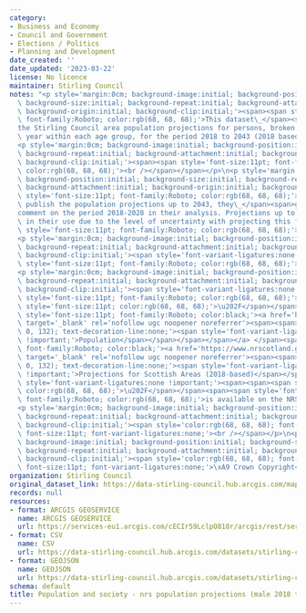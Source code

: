 ```yaml
---
category:
- Business and Economy
- Council and Government
- Elections / Politics
- Planning and Development
date_created: ''
date_updated: '2023-03-22'
license: No licence
maintainer: Stirling Council
notes: "<p style='margin:0cm; background-image:initial; background-position:initial;\
  \ background-size:initial; background-repeat:initial; background-attachment:initial;\
  \ background-origin:initial; background-clip:initial;'><span><span style='font-size:11pt;\
  \ font-family:Roboto; color:rgb(68, 68, 68);'>This dataset\_</span><span>contains</span><span>\_\
  the Stirling Council area population projections for persons, broken down by single\
  \ year within each age group, for the period 2018 to 2043 (2018 based).</span></span></p>\n\
  <p style='margin:0cm; background-image:initial; background-position:initial; background-size:initial;\
  \ background-repeat:initial; background-attachment:initial; background-origin:initial;\
  \ background-clip:initial;'><span><span style='font-size:11pt; font-family:Roboto;\
  \ color:rgb(68, 68, 68);'><br /></span></span></p>\n<p style='margin:0cm; background-image:initial;\
  \ background-position:initial; background-size:initial; background-repeat:initial;\
  \ background-attachment:initial; background-origin:initial; background-clip:initial;'><span><span\
  \ style='font-size:11pt; font-family:Roboto; color:rgb(68, 68, 68);'>Although NRS\
  \ publish the population projections up to 2043, they\_</span><span>generally only</span><span>\_\
  comment on the period 2018-2028 in their analysis. Projections up to 2043 have limitations\
  \ in their use due to the level of uncertainty with projecting this far ahead.</span></span><span><span><span\
  \ style='font-size:11pt; font-family:Roboto; color:rgb(68, 68, 68);'>\_</span></span></span></p>\n\
  <p style='margin:0cm; background-image:initial; background-position:initial; background-size:initial;\
  \ background-repeat:initial; background-attachment:initial; background-origin:initial;\
  \ background-clip:initial;'><span style='font-variant-ligatures:none !important;'><span><span><span\
  \ style='font-size:11pt; font-family:Roboto; color:rgb(68, 68, 68);'><br /></span></span></span></span></p>\n\
  <p style='margin:0cm; background-image:initial; background-position:initial; background-size:initial;\
  \ background-repeat:initial; background-attachment:initial; background-origin:initial;\
  \ background-clip:initial;'><span style='font-variant-ligatures:none !important;'><span><span><span\
  \ style='font-size:11pt; font-family:Roboto; color:rgb(68, 68, 68);'>The full</span></span><span><span\
  \ style='font-size:11pt; color:rgb(68, 68, 68);'>\u202F</span></span></span></span><span\
  \ style='font-size:11pt; font-family:Roboto; color:black;'><a href='https://www.nrscotland.gov.uk/statistics-and-data/statistics/statistics-by-theme/population/population-projections/sub-national-population-projections/2016-based'\
  \ target='_blank' rel='nofollow ugc noopener noreferrer'><span><span><span style='color:rgb(86,\
  \ 0, 132); text-decoration-line:none;'><span style='font-variant-ligatures:none\
  \ !important;'>Population</span></span></span></span></a> </span><span style='font-size:11pt;\
  \ font-family:Roboto; color:black;'><a href='https://www.nrscotland.gov.uk/statistics-and-data/statistics/statistics-by-theme/population/population-projections/sub-national-population-projections/2016-based'\
  \ target='_blank' rel='nofollow ugc noopener noreferrer'><span><span><span style='color:rgb(86,\
  \ 0, 132); text-decoration-line:none;'><span style='font-variant-ligatures:none\
  \ !important;'>Projections for Scottish Areas (2018-based)</span></span></span></span></a></span><span\
  \ style='font-variant-ligatures:none !important;'><span><span><span style='font-size:11pt;\
  \ color:rgb(68, 68, 68);'>\u202F</span></span><span><span style='font-size:11pt;\
  \ font-family:Roboto; color:rgb(68, 68, 68);'>is available on the NRS website.</span></span></span></span></p>\n\
  <p style='margin:0cm; background-image:initial; background-position:initial; background-size:initial;\
  \ background-repeat:initial; background-attachment:initial; background-origin:initial;\
  \ background-clip:initial;'><span style='color:rgb(68, 68, 68); font-family:Roboto;\
  \ font-size:11pt; font-variant-ligatures:none;'><br /></span></p>\n<p style='margin:0cm;\
  \ background-image:initial; background-position:initial; background-size:initial;\
  \ background-repeat:initial; background-attachment:initial; background-origin:initial;\
  \ background-clip:initial;'><span style='color:rgb(68, 68, 68); font-family:Roboto;\
  \ font-size:11pt; font-variant-ligatures:none;'>\xA9 Crown Copyright</span></p>"
organization: Stirling Council
original_dataset_link: https://data-stirling-council.hub.arcgis.com/maps/stirling-council::population-and-society-nrs-population-projections-male-2018-to-2043
records: null
resources:
- format: ARCGIS GEOSERVICE
  name: ARCGIS GEOSERVICE
  url: https://services-eu1.arcgis.com/cECIr59LclpO818r/arcgis/rest/services/population%20and%20society%20-%20nrs%20population%20projections%20(male%202018)/FeatureServer/0
- format: CSV
  name: CSV
  url: https://data-stirling-council.hub.arcgis.com/datasets/stirling-council::population-and-society-nrs-population-projections-male-2018-to-2043.csv?outSR=%7B%22latestWkid%22%3A3857%2C%22wkid%22%3A102100%7D
- format: GEOJSON
  name: GEOJSON
  url: https://data-stirling-council.hub.arcgis.com/datasets/stirling-council::population-and-society-nrs-population-projections-male-2018-to-2043.geojson?outSR=%7B%22latestWkid%22%3A3857%2C%22wkid%22%3A102100%7D
schema: default
title: Population and society - nrs population projections (male 2018 to 2043)
---
```

